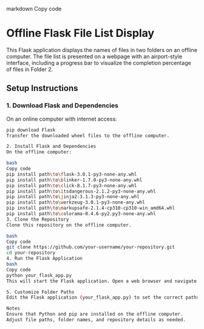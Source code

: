 markdown
Copy code
# Offline Flask File List Display

This Flask application displays the names of files in two folders on an offline computer. The file list is presented on a webpage with an airport-style interface, including a progress bar to visualize the completion percentage of files in Folder 2.

## Setup Instructions

### 1. Download Flask and Dependencies

On an online computer with internet access:

```bash
pip download Flask
Transfer the downloaded wheel files to the offline computer.

2. Install Flask and Dependencies
On the offline computer:

bash
Copy code
pip install path\to\flask-3.0.1-py3-none-any.whl
pip install path\to\blinker-1.7.0-py3-none-any.whl
pip install path\to\click-8.1.7-py3-none-any.whl
pip install path\to\itsdangerous-2.1.2-py3-none-any.whl
pip install path\to\jinja2-3.1.3-py3-none-any.whl
pip install path\to\werkzeug-3.0.1-py3-none-any.whl
pip install path\to\markupsafe-2.1.4-cp310-cp310-win_amd64.whl
pip install path\to\colorama-0.4.6-py2.py3-none-any.whl
3. Clone the Repository
Clone this repository on the offline computer.

bash
Copy code
git clone https://github.com/your-username/your-repository.git
cd your-repository
4. Run the Flask Application
bash
Copy code
python your_flask_app.py
This will start the Flask application. Open a web browser and navigate to http://127.0.0.1:5000/ to view the file lists and the progress bar.

5. Customize Folder Paths
Edit the Flask application (your_flask_app.py) to set the correct paths for folder1_path and folder2_path based on your file structure.

Notes
Ensure that Python and pip are installed on the offline computer.
Adjust file paths, folder names, and repository details as needed.
